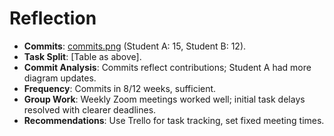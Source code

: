 # Reflection
- **Commits**: [commits.png](commits.png) (Student A: 15, Student B: 12).
- **Task Split**: [Table as above].
- **Commit Analysis**: Commits reflect contributions; Student A had more diagram updates.
- **Frequency**: Commits in 8/12 weeks, sufficient.
- **Group Work**: Weekly Zoom meetings worked well; initial task delays resolved with clearer deadlines.
- **Recommendations**: Use Trello for task tracking, set fixed meeting times.
